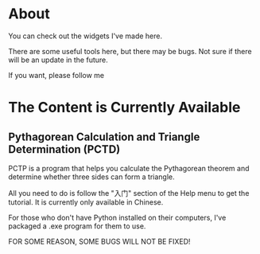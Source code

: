 # About
You can check out the widgets I've made here.

There are some useful tools here, but there may be bugs. Not sure if there will be an update in the future.

If you want, please follow me

# The Content is Currently Available
## Pythagorean Calculation and Triangle Determination (PCTD)
PCTP is a program that helps you calculate the Pythagorean theorem and determine whether three sides can form a triangle. 

All you need to do is follow the "入门" section of the Help menu to get the tutorial. It is currently only available in Chinese.

For those who don't have Python installed on their computers, I've packaged a .exe program for them to use.

FOR SOME REASON, SOME BUGS WILL NOT BE FIXED!
